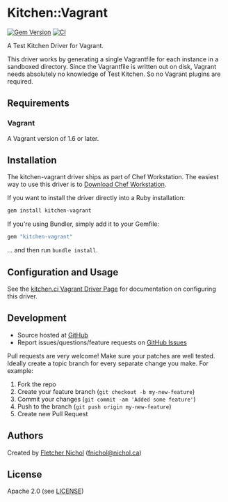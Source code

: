 # Kitchen::Vagrant

[![Gem Version](https://badge.fury.io/rb/kitchen-vagrant.svg)](http://badge.fury.io/rb/kitchen-vagrant)
[![CI](https://github.com/test-kitchen/kitchen-vagrant/actions/workflows/lint.yml/badge.svg)](https://github.com/test-kitchen/kitchen-vagrant/actions/workflows/lint.yml)

A Test Kitchen Driver for Vagrant.

This driver works by generating a single Vagrantfile for each instance in a
sandboxed directory. Since the Vagrantfile is written out on disk, Vagrant
needs absolutely no knowledge of Test Kitchen. So no Vagrant plugins are
required.

## Requirements

### Vagrant

A Vagrant version of 1.6 or later.

## Installation

The kitchen-vagrant driver ships as part of Chef Workstation. The easiest way to use this driver is to [Download Chef Workstation](https://www.chef.io/downloads/tools/workstation).

If you want to install the driver directly into a Ruby installation:

```sh
gem install kitchen-vagrant
```

If you're using Bundler, simply add it to your Gemfile:

```ruby
gem "kitchen-vagrant"
```

... and then run `bundle install`.

## Configuration and Usage

See the [kitchen.ci Vagrant Driver Page](https://kitchen.ci/docs/drivers/vagrant/) for documentation on configuring this driver.

## Development

* Source hosted at [GitHub][repo]
* Report issues/questions/feature requests on [GitHub Issues][issues]

Pull requests are very welcome! Make sure your patches are well tested.
Ideally create a topic branch for every separate change you make. For
example:

1. Fork the repo
2. Create your feature branch (`git checkout -b my-new-feature`)
3. Commit your changes (`git commit -am 'Added some feature'`)
4. Push to the branch (`git push origin my-new-feature`)
5. Create new Pull Request

## Authors

Created by [Fletcher Nichol][author] (<fnichol@nichol.ca>)

## License

Apache 2.0 (see [LICENSE][license])

[author]:           https://github.com/test-kitchen
[issues]:           https://github.com/test-kitchen/kitchen-vagrant/issues
[license]:          https://github.com/test-kitchen/kitchen-vagrant/blob/master/LICENSE
[repo]:             https://github.com/test-kitchen/kitchen-vagrant
